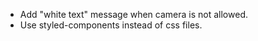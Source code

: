 - Add "white text" message when camera is not allowed.
- Use styled-components instead of css files.
